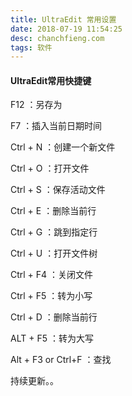 ```yaml
---
title: UltraEdit 常用设置
date: 2018-07-19 11:54:25
desc: chanchfieng.com
tags: 软件
---
```


#### UltraEdit常用快捷键

F12 ：另存为

F7 ：插入当前日期时间

Ctrl + N ：创建一个新文件

Ctrl + O ：打开文件

Ctrl + S ：保存活动文件

Ctrl + E ：删除当前行

Ctrl + G ：跳到指定行

Ctrl + U ：打开文件树

Ctrl + F4 ：关闭文件

Ctrl + F5 ：转为小写

Ctrl + D ：删除当前行

ALT + F5 ：转为大写

Alt + F3 or Ctrl+F ：查找


<div class="tip">
  持续更新。。
</div>